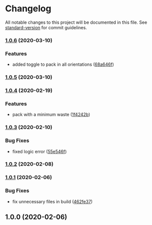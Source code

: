 # Changelog

All notable changes to this project will be documented in this file. See [standard-version](https://github.com/conventional-changelog/standard-version) for commit guidelines.

### [1.0.6](https://github.com/hasandi/greedy-rect-packer/compare/v1.0.5...v1.0.6) (2020-03-10)


### Features

* added toggle to pack in all orientations ([68a646f](https://github.com/hasandi/greedy-rect-packer/commit/68a646f4569c63c5e3a4d6a33e1bc2d66918a776))

### [1.0.5](https://github.com/hasandi/greedy-rect-packer/compare/v1.0.4...v1.0.5) (2020-03-10)

### [1.0.4](https://github.com/hasandi/greedy-rect-packer/compare/v1.0.3...v1.0.4) (2020-02-19)


### Features

* pack with a minimum waste ([1f4242b](https://github.com/hasandi/greedy-rect-packer/commit/1f4242b62f2f9729e4829db9a097974b781772b2))

### [1.0.3](https://github.com/hasandi/greedy-rect-packer/compare/v1.0.2...v1.0.3) (2020-02-10)


### Bug Fixes

* fixed logic error ([55e546f](https://github.com/hasandi/greedy-rect-packer/commit/55e546f617134113e5fd175e215665e5b0b9c19c))

### [1.0.2](https://github.com/hasandi/greedy-rect-packer/compare/v1.0.1...v1.0.2) (2020-02-08)

### [1.0.1](https://github.com/hasandi/greedy-rect-packer/compare/v1.0.0...v1.0.1) (2020-02-06)


### Bug Fixes

* fix unnecessary files in build ([462fe37](https://github.com/hasandi/greedy-rect-packer/commit/462fe37ca694cb4bcfc71b60d7f68c84067ec96e))

## 1.0.0 (2020-02-06)
